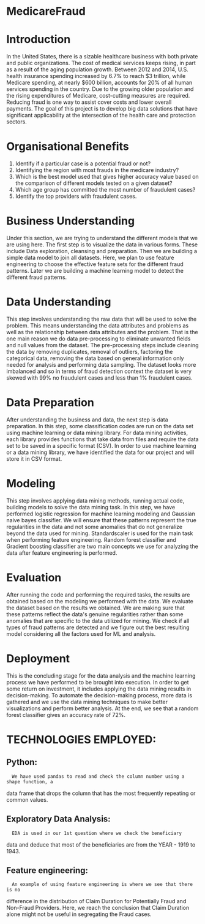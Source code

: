 # MedicareFraud

# Introduction
In the United States, there is a sizable healthcare business with both private and public
organizations. The cost of medical services keeps rising, in part as a result of the aging
population growth. Between 2012 and 2014, U.S. health insurance spending increased by 6.7%
to reach $3 trillion, while Medicare spending, at nearly $600 billion, accounts for 20% of all
human services spending in the country. Due to the growing older population and the rising
expenditures of Medicare, cost-cutting measures are required. Reducing fraud is one way to
assist cover costs and lower overall payments. The goal of this project is to develop big data
solutions that have significant applicability at the intersection of the health care and protection
sectors.
# Organisational Benefits

1. Identify if a particular case is a potential fraud or not?
2. Identifying the region with most frauds in the medicare industry?
3. Which is the best model used that gives higher accuracy value based on the comparison
of different models tested on a given dataset?
4. Which age group has committed the most number of fraudulent cases?
5. Identify the top providers with fraudulent cases.
# Business Understanding
Under this section, we are trying to understand the different models that we are using
here. The first step is to visualize the data in various forms. These include Data exploration,
cleansing and preparation. Then we are building a simple data model to join all datasets. Here,
we plan to use feature engineering to choose the effective feature sets for the different fraud
patterns. Later we are building a machine learning model to detect the different fraud patterns.
# Data Understanding
This step involves understanding the raw data that will be used to solve the problem. This
means understanding the data attributes and problems as well as the relationship between data
attributes and the problem. That is the one main reason we do data pre-processing to eliminate
unwanted fields and null values from the dataset. The pre-processing steps include cleaning the
data by removing duplicates, removal of outliers, factoring the categorical data, removing the
data based on general information only needed for analysis and performing data sampling. The
dataset looks more imbalanced and so in terms of fraud detection context the dataset is very
skewed with 99% no fraudulent cases and less than 1% fraudulent cases.
# Data Preparation
After understanding the business and data, the next step is data preparation. In this step,
some classification codes are run on the data set using machine learning or data mining library.
For data mining activities, each library provides functions that take data from files and require
the data set to be saved in a specific format (CSV). In order to use machine learning or a data
mining library, we have identified the data for our project and will store it in CSV format.
# Modeling
This step involves applying data mining methods, running actual code, building models
to solve the data mining task. In this step, we have performed logistic regression for machine
learning modeling and Gaussian naive bayes classifier. We will ensure that these patterns
represent the true regularities in the data and not some anomalies that do not generalize beyond
the data used for mining. Standardscaler is used for the main task when performing feature
engineering. Random forest classifier and Gradient boosting classifier are two main concepts we
use for analyzing the data after feature engineering is performed.
# Evaluation
After running the code and performing the required tasks, the results are obtained based
on the modeling we performed with the data. We evaluate the dataset based on the results we
obtained. We are making sure that these patterns reflect the data's genuine regularities rather than
some anomalies that are specific to the data utilized for mining. We check if all types of fraud
patterns are detected and we figure out the best resulting model considering all the factors used
for ML and analysis.
# Deployment
This is the concluding stage for the data analysis and the machine learning process we
have performed to be brought into execution. In order to get some return on investment, it
includes applying the data mining results in decision-making. To automate the decision-making
process, more data is gathered and we use the data mining techniques to make better
visualizations and perform better analysis. At the end, we see that a random forest classifier
gives an accuracy rate of 72%.
# TECHNOLOGIES EMPLOYED:
## Python: 
      We have used pandas to read and check the column number using a shape function, a
data frame that drops the column that has the most frequently repeating or common values.
## Exploratory Data Analysis: 
      EDA is used in our 1st question where we check the beneficiary
data and deduce that most of the beneficiaries are from the YEAR - 1919 to 1943.
## Feature engineering:
      An example of using feature engineering is where we see that there is no
difference in the distribution of Claim Duration for Potentially Fraud and Non-Fraud Providers.
Here, we reach the conclusion that Claim Duration alone might not be useful in segregating the
Fraud cases.


